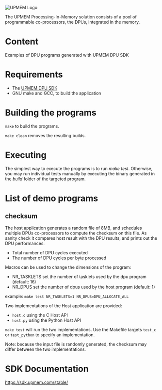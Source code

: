 ![UPMEM Logo](https://www.upmem.com/wp-content/uploads/2018/05/Logo-original-wesbite.png)

The UPMEM Processing-In-Memory solution consists of a pool of programmable co-processors, the DPUs, integrated in the memory.

# Content
Examples of DPU programs generated with UPMEM DPU SDK

# Requirements

 * The [UPMEM DPU SDK](https://sdk.upmem.com/)
 * GNU make and GCC, to build the application

# Building the programs

`make` to build the programs.

`make clean` removes the resulting builds.

# Executing

The simplest way to execute the programs is to run *make test*.
Otherwise, you may run individual tests manually by executing the binary generated in the *build* folder of the targeted program.

# List of demo programs

## checksum

The host application generates a random file of 8MB, and schedules multiple DPUs co-processors to compute the checksum on this file.
As sanity check it compares host result with the DPU results, and prints out the DPU performances:
* Total number of DPU cycles executed
* The number of DPU cycles per byte processed

Macros can be used to change the dimensions of the program:
* NR_TASKLETS set the number of tasklets used by the dpu program (default: 16)
* NR_DPUS set the number of dpus used by the host program (default: 1)

example: `make test NR_TASKLETS=1 NR_DPUS=DPU_ALLOCATE_ALL`

Two implementations of the Host application are provided:
* `host.c` using the C Host API
* `host.py` using the Python Host API

`make test` will run the two implementations. Use the Makefile targets `test_c` or `test_python` to specify an implementation.

Note: because the input file is randomly generated, the checksum may differ between the two implementations.

# SDK Documentation
https://sdk.upmem.com/stable/
